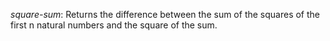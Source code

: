 _square-sum_: Returns the difference between the sum of the squares of the first n natural numbers and the square of the sum.

